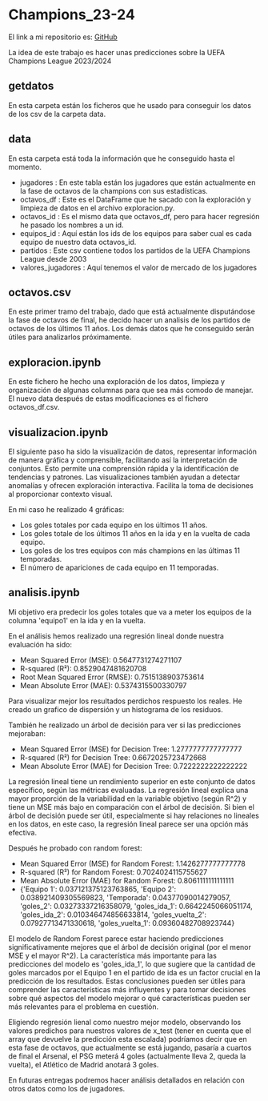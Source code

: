 # Champions_23-24

El link a mi repositorio es: [GitHub](https://github.com/crltsnch/Champions_23-24)

La idea de este trabajo es hacer unas predicciones sobre la UEFA Champions League 2023/2024

## getdatos
En esta carpeta están los ficheros que he usado para conseguir los datos de los csv de la carpeta data.

## data
En esta carpeta está toda la información que he conseguido hasta el momento. 

  - jugadores : En este tabla están los jugadores que están actualmente en la fase de octavos de la champions con sus estadísticas.
  - octavos_df : Este es el DataFrame que he sacado con la exploración y limpieza de datos en el archivo exploracion.py.
  - octavos_id : Es el mismo data que octavos_df, pero para hacer regresión he pasado los nombres a un id.
  - equipos_id : Aquí están los ids de los equipos para saber cual es cada equipo de nuestro data octavos_id.
  - partidos : Este csv contiene todos los partidos de la UEFA Champions League desde 2003
  - valores_jugadores : Aquí tenemos el valor de mercado de los jugadores

## octavos.csv
En este primer tramo del trabajo, dado que está actualmente disputándose la fase de octavos de final, he decido hacer un analisis de los partidos de octavos de los últimos 11 años. Los demás datos que he conseguido serán útiles para analizarlos próximamente. 

## exploracion.ipynb
En este fichero he hecho una exploración de los datos, limpieza y organización de algunas columnas para que sea más comodo de manejar. El nuevo data después de estas modificaciones es el fichero octavos_df.csv.

## visualizacion.ipynb
El siguiente paso ha sido la visualización de datos, representar información de manera gráfica y comprensible, facilitando así la interpretación de conjuntos. Esto permite una comprensión rápida y la identificación de tendencias y patrones. Las visualizaciones también ayudan a detectar anomalías y ofrecen exploración interactiva. Facilita la toma de decisiones al proporcionar contexto visual.

En mi caso he realizado 4 gráficas:

  - Los goles totales por cada equipo en los últimos 11 años.
  - Los goles totale de los últimos 11 años en la ida y en la vuelta de cada equipo.
  - Los goles de los tres equipos con más champions en las últimas 11 temporadas.
  - El número de apariciones de cada equipo en 11 temporadas.

## analisis.ipynb
Mi objetivo era predecir los goles totales que va a meter los equipos de la columna 'equipo1' en la ida y en la vuelta.

En el análisis hemos realizado una regresión lineal donde nuestra evaluación ha sido:

  + Mean Squared Error (MSE): 0.5647731274271107
  + R-squared (R²): 0.8529047481620708
  + Root Mean Squared Error (RMSE): 0.7515138903753614
  + Mean Absolute Error (MAE): 0.5374315500330797
    
Para visualizar mejor los resultados perdichos respuesto los reales. He creado un grafico de dispersión y un histograma de los residuos.
  
También he realizado un árbol de decisión para ver si las predicciones mejoraban:

  + Mean Squared Error (MSE) for Decision Tree: 1.2777777777777777
  + R-squared (R²) for Decision Tree: 0.6672025723472668
  + Mean Absolute Error (MAE) for Decision Tree: 0.7222222222222222

La regresión lineal tiene un rendimiento superior en este conjunto de datos específico, según las métricas evaluadas. La regresión lineal explica una mayor proporción de la variabilidad en la variable objetivo (según R^2) y tiene un MSE más bajo en comparación con el árbol de decisión. Si bien el árbol de decisión puede ser útil, especialmente si hay relaciones no lineales en los datos, en este caso, la regresión lineal parece ser una opción más efectiva.

Después he probado con random forest:

  + Mean Squared Error (MSE) for Random Forest: 1.1426277777777778
  + R-squared (R²) for Random Forest: 0.7024024115755627
  + Mean Absolute Error (MAE) for Random Forest: 0.8061111111111111
  + {'Equipo 1': 0.037121375123763865,
 'Equipo 2': 0.038921409305569823,
 'Temporada': 0.04377090014279057,
 'goles_2': 0.03273337216358079,
 'goles_ida_1': 0.6642245066051174,
 'goles_ida_2': 0.010346474856633814,
 'goles_vuelta_2': 0.07927713471330618,
 'goles_vuelta_1': 0.09360482708923744}

El modelo de Random Forest parece estar haciendo predicciones significativamente mejores que el árbol de decisión original (por el menor MSE y el mayor R^2). La característica más importante para las predicciones del modelo es 'goles_ida_1', lo que sugiere que la cantidad de goles marcados por el Equipo 1 en el partido de ida es un factor crucial en la predicción de los resultados. Estas conclusiones pueden ser útiles para comprender las características más influyentes y para tomar decisiones sobre qué aspectos del modelo mejorar o qué características pueden ser más relevantes para el problema en cuestión.

Eligiendo regresión lienal como nuestro mejor modelo, observando los valores predichos para nuestros valores de x_test (tener en cuenta que el array que devuelve la predicción esta escalada) podríamos decir que en esta fase de octavos, que actualmente se está jugando, pasaría a cuartos de final el Arsenal, el PSG meterá 4 goles (actualmente lleva 2, queda la vuelta),  el Atlético de Madrid anotará 3 goles. 

En futuras entregas podremos hacer análisis detallados en relación con otros datos como los de jugadores.
